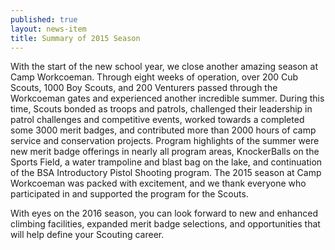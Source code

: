 ```yaml
---
published: true
layout: news-item
title: Summary of 2015 Season
---
```


With the start of the new school year, we close another amazing season at Camp
Workcoeman. Through eight weeks of operation, over 200 Cub Scouts, 1000
Boy Scouts, and 200 Venturers passed through the Workcoeman gates and
experienced another incredible summer. During this time, Scouts bonded as
troops and patrols, challenged their leadership in patrol challenges and
competitive events, worked towards a completed some 3000 merit badges,
and contributed more than 2000 hours of camp service and conservation
projects. Program highlights of the summer were new merit badge offerings in
nearly all program areas, KnockerBalls on the Sports Field, a water trampoline
and blast bag on the lake, and continuation of the BSA Introductory Pistol
Shooting program. The 2015 season at Camp Workcoeman was packed with
excitement, and we thank everyone who participated in and supported the program
for the Scouts.

With eyes on the 2016 season, you can look forward to new and enhanced climbing
facilities, expanded merit badge selections, and opportunities that will help
define your Scouting career.
